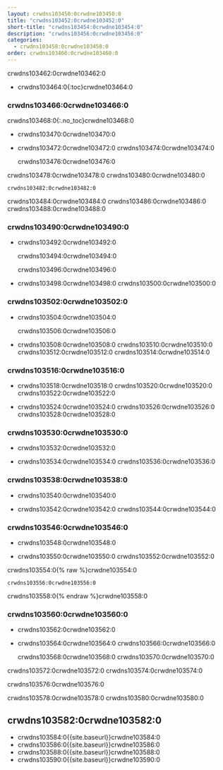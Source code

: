 ```yaml
---
layout: crwdns103450:0crwdne103450:0
title: "crwdns103452:0crwdne103452:0"
short-title: "crwdns103454:0crwdne103454:0"
description: "crwdns103456:0crwdne103456:0"
categories:
  - crwdns103458:0crwdne103458:0
order: crwdns103460:0crwdne103460:0
---
```

crwdns103462:0crwdne103462:0

- crwdns103464:0{:toc}crwdne103464:0

### crwdns103466:0crwdne103466:0

crwdns103468:0{:.no_toc}crwdne103468:0

- crwdns103470:0crwdne103470:0

- crwdns103472:0crwdne103472:0 crwdns103474:0crwdne103474:0

    crwdns103476:0crwdne103476:0
    

crwdns103478:0crwdne103478:0 crwdns103480:0crwdne103480:0

    crwdns103482:0crwdne103482:0
    

crwdns103484:0crwdne103484:0 crwdns103486:0crwdne103486:0 crwdns103488:0crwdne103488:0

### crwdns103490:0crwdne103490:0

- crwdns103492:0crwdne103492:0

    crwdns103494:0crwdne103494:0
    

    crwdns103496:0crwdne103496:0
    

- crwdns103498:0crwdne103498:0 crwdns103500:0crwdne103500:0

### crwdns103502:0crwdne103502:0

- crwdns103504:0crwdne103504:0

    crwdns103506:0crwdne103506:0
    

- crwdns103508:0crwdne103508:0 crwdns103510:0crwdne103510:0 crwdns103512:0crwdne103512:0 crwdns103514:0crwdne103514:0

<!---
### Environment Variables Not Being Passed at Runtime

Occasionally, when you try to convert a configuration to a 2.0 compatible format, environment variables may not be passed at runtime. For example, if you create a simple configuration in your GitHub repository (for example `https://github.com/yourusername/circle-auto/blob/master/.circleci/echo.yml`) and then call the config using:

```export AUTO_FILE=/Users/yourusername/Desktop/apkpure_app_887.apk
export AUTO_DIR=.
circleci build -c .circleci/echo.yml --job test
```

The config shows:

```#!bin/bash -eo pipefail
echo file $(AUTO_FILE) dir $(AUTO_DIR)
file directlySuccess!
```
Upon execution, you may see the following response:

.circleci/echo.yml

```version: 2
jobs:
  build:
    docker:
    - image: circleci/openjdk:8-jdk
    steps:
    - checkout
  test:
    docker:
    - image: circleci/openjdk:8-jdk
    environment:
    - TERM: dumb
    steps:
    - checkout
    - run:
        command: "echo file ${AUTO_FILE} dir ${AUTO_DIR}"
workflows:
  version: 2
  workflow:
    jobs:
    - build
    - test```

yourusername/circle-autoAdded by GitHub
```
--->

### crwdns103516:0crwdne103516:0

- crwdns103518:0crwdne103518:0 crwdns103520:0crwdne103520:0 crwdns103522:0crwdne103522:0

- crwdns103524:0crwdne103524:0 crwdns103526:0crwdne103526:0 crwdns103528:0crwdne103528:0

### crwdns103530:0crwdne103530:0

- crwdns103532:0crwdne103532:0

- crwdns103534:0crwdne103534:0 crwdns103536:0crwdne103536:0

### crwdns103538:0crwdne103538:0

- crwdns103540:0crwdne103540:0

- crwdns103542:0crwdne103542:0 crwdns103544:0crwdne103544:0

### crwdns103546:0crwdne103546:0

- crwdns103548:0crwdne103548:0

- crwdns103550:0crwdne103550:0 crwdns103552:0crwdne103552:0

crwdns103554:0{% raw %}crwdne103554:0

    crwdns103556:0crwdne103556:0
    

crwdns103558:0{% endraw %}crwdne103558:0

### crwdns103560:0crwdne103560:0

- crwdns103562:0crwdne103562:0

- crwdns103564:0crwdne103564:0 crwdns103566:0crwdne103566:0

    crwdns103568:0crwdne103568:0 crwdns103570:0crwdne103570:0
    

crwdns103572:0crwdne103572:0 crwdns103574:0crwdne103574:0

crwdns103576:0crwdne103576:0

crwdns103578:0crwdne103578:0 crwdns103580:0crwdne103580:0

## crwdns103582:0crwdne103582:0

- crwdns103584:0{{site.baseurl}}crwdne103584:0
- crwdns103586:0{{site.baseurl}}crwdne103586:0
- crwdns103588:0{{site.baseurl}}crwdne103588:0
- crwdns103590:0{{site.baseurl}}crwdne103590:0